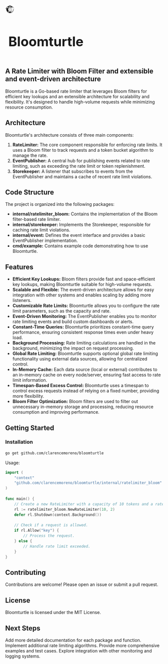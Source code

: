 
<span style="display: inline-block; vertical-align: middle;">
<img src="assets/bloomturtle_tiny.jpg" alt="Bloomturtle Logo" height="30">
<h1 style="font-size: 3em; margin-left: 10px;">Bloomturtle</h1>
</span>

## A Rate Limiter with Bloom Filter and extensible and event-driven architecture


Bloomturtle is a Go-based rate limiter that leverages Bloom filters for efficient key lookups and an extensible architecture for scalability and flexibility. It's designed to handle high-volume requests while minimizing resource consumption.

## Architecture

Bloomturtle's architecture consists of three main components:

1. **RateLimiter:** The core component responsible for enforcing rate limits. It uses a Bloom filter to track requests and a token bucket algorithm to manage the rate.
2. **EventPublisher:** A central hub for publishing events related to rate limiting, such as exceeding the rate limit or token replenishment.
3. **Storekeeper:** A listener that subscribes to events from the EventPublisher and maintains a cache of recent rate limit violations.

## Code Structure

The project is organized into the following packages:

- **internal/ratelimiter_bloom:** Contains the implementation of the Bloom filter-based rate limiter.
- **internal/storekeeper:** Implements the Storekeeper, responsible for caching rate limit violations.
- **internal/event:** Defines the event interface and provides a basic EventPublisher implementation.
- **cmd/example:** Contains example code demonstrating how to use Bloomturtle.

## Features

- **Efficient Key Lookups:** Bloom filters provide fast and space-efficient key lookups, making Bloomturtle suitable for high-volume requests.
- **Scalable and Flexible:** The event-driven architecture allows for easy integration with other systems and enables scaling by adding more listeners.
- **Customizable Rate Limits:** Bloomturtle allows you to configure the rate limit parameters, such as the capacity and rate.
- **Event-Driven Monitoring:** The EventPublisher enables you to monitor rate limiting events and build custom dashboards or alerts.
- **Constant-Time Queries:** Bloomturtle prioritizes constant-time query performance, ensuring consistent response times even under heavy load.
- **Background Processing:** Rate limiting calculations are handled in the background, minimizing the impact on request processing.
- **Global Rate Limiting:** Bloomturtle supports optional global rate limiting functionality using external data sources, allowing for centralized control.
- **In-Memory Cache:** Each data source (local or external) contributes to an in-memory cache on every node/server, ensuring fast access to rate limit information.
- **Timespan-Based Excess Control:** Bloomturtle uses a timespan to control excess requests instead of relying on a fixed number, providing more flexibility.
- **Bloom Filter Optimization:** Bloom filters are used to filter out unnecessary in-memory storage and processing, reducing resource consumption and improving performance.
## Getting Started

### Installation

```bash
go get github.com/clarencemoreno/bloomturtle
```
Usage:
```go
import (
    "context"
    "github.com/clarencemoreno/bloomturtle/internal/ratelimiter_bloom"
)

func main() {
    // Create a new RateLimiter with a capacity of 10 tokens and a rate of 2 tokens per second.
    rl := ratelimiter_bloom.NewRateLimiter(10, 2)
    defer rl.Shutdown(context.Background())

    // Check if a request is allowed.
    if rl.Allow("key") {
        // Process the request.
    } else {
        // Handle rate limit exceeded.
    }
}
```


## Contributing
Contributions are welcome! Please open an issue or submit a pull request.

## License
Bloomturtle is licensed under the MIT License.

## Next Steps
Add more detailed documentation for each package and function.
Implement additional rate limiting algorithms.
Provide more comprehensive examples and test cases.
Explore integration with other monitoring and logging systems.